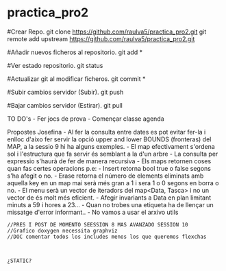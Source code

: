 # practica_pro2


#Crear Repo.
git clone https://github.com/raulva5/practica_pro2.git
git remote add upstream https://github.com/raulva5/practica_pro2.git


#Añadir nuevos ficheros al repositorio.
git add *

#Ver estado repositorio.
git status

#Actualizar git al modificar ficheros.
git commit *


#Subir cambios servidor (Subir).
git push

#Bajar cambios servidor (Estirar).
git pull


TO DO's
	- Fer jocs de prova
	- Començar classe agenda


Propostes Josefina
	- Al fer la consulta entre dates es pot evitar fer-la i enlloc d'aixo fer servir la opció upper and lower BOUNDS 
		(fronteras) del MAP, a la sessio 9 hi ha alguns exemples.
	- El map efectivament s'ordena sol i l'estructura que fa servir és semblant a la d'un arbre
	- La consulta per expressio s'haurà de fer de manera recursiva
	- Els maps retornen coses quan fas certes operacions p.e:
		- Insert retorna bool true o false segons s'ha afegit o no.
		- Erase retorna el número de elements eliminats amb aquella key en un map mai serà més gran a 1 i sera 1 o 0 segons 	en borra o no.
	- El menu serà un vector de iteradors del map<Data, Tasca> i no un vector de <Data> és molt més eficient.
	- Afegir invariants a Data en plan limitant minuts a 59 i hores a 23...
	- Quan no trobes una etiqueta ha de llençar un missatge d'error informant..
	- No vamos a usar el arxivo utils

	//PRES I POST DE MOMENTO SEESSION 8 MAS AVANZADO SESSION 10 
	//Grafico doxygen necessita graphviz
	//DOC comentar todos los includes menos los que queremos flexchas



	¿STATIC?